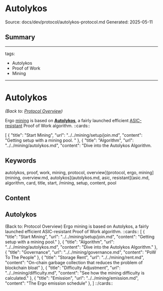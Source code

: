 # Autolykos
Source: docs/dev/protocol/autolykos-protocol.md
Generated: 2025-05-11

## Summary
---
tags:
  - Autolykos
  - Proof of Work
  - Mining
---

# Autolykos

*(Back to: [Protocol Overview](protocol-overview.md))*

Ergo [mining](mining-overview.md) is based on **[Autolykos](autolykos.md)**, a fairly launched efficient [ASIC-resistant](asic.md) Proof of Work algorithm. ::cards::

[
  {
    "title": "Start Mining",
    "url": "../../mining/setup/join.md",
    "content": "Getting setup with a mining pool. "
  },
  {
    "title": "Algorithm",
    "url": "../../mining/autolykos.md",
    "content": "Dive into the Autolykos Algorithm.

## Keywords
autolykos, proof, work, mining, protocol, overview](protocol, ergo, mining](mining, overview.md, autolykos](autolykos.md, asic, resistant](asic.md, algorithm, card, title, start, /mining, setup, content, pool

## Content
## Autolykos
(Back to: Protocol Overview)
Ergo mining is based on Autolykos, a fairly launched efficient ASIC-resistant Proof of Work algorithm.
::cards::
[
  {
    "title": "Start Mining",
    "url": "../../mining/setup/join.md",
    "content": "Getting setup with a mining pool."
  },
  {
    "title": "Algorithm",
    "url": "../../mining/autolykos.md",
    "content": "Dive into the Autolykos Algorithm."
  },
  {
    "title": "Governance",
    "url": "../../mining/governance.md",
    "content": "PoW To The People"
  },
  {
    "title": "Storage Rent",
    "url": "../../mining/rent.md",
    "content": "On-chain garbage collection that reduces the problem of blockchain bloat"
  },
  {
    "title": "Difficulty Adjustment",
    "url": "../../mining/difficulty.md",
    "content": "See how the mining difficulty is calculated."
},
  {
    "title": "Emission",
    "url": "../../mining/emission.md",
    "content": "The Ergo emission schedule"
  },
]
::/cards::
